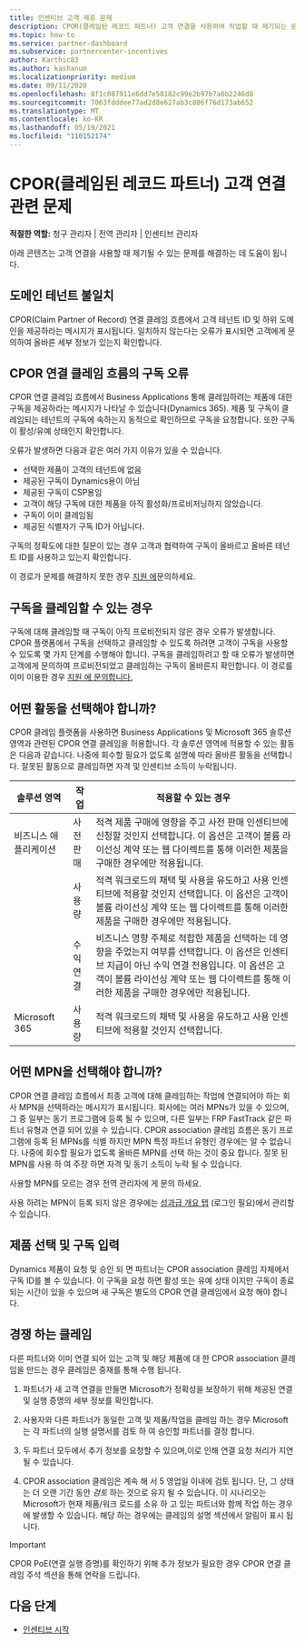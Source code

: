 ```yaml
---
title: 인센티브 고객 제휴 문제
description: CPOR(클레임된 레코드 파트너) 고객 연결을 사용하여 작업할 때 제기되는 문제를 해결하는 방법을 알아봅니다.
ms.topic: how-to
ms.service: partner-dashboard
ms.subservice: partnercenter-incentives
author: Karthic83
ms.author: kashanum
ms.localizationpriority: medium
ms.date: 09/11/2020
ms.openlocfilehash: 8f1c087911e6dd7e58182c99e2b97b7a6b2246d8
ms.sourcegitcommit: 7063fdddee77ad2d8e627ab3c806f76d173ab652
ms.translationtype: MT
ms.contentlocale: ko-KR
ms.lasthandoff: 05/19/2021
ms.locfileid: "110152174"
---
```

# <a name="issues-with-claimed-partner-of-record-cpor-customer-associations"></a>CPOR(클레임된 레코드 파트너) 고객 연결 관련 문제

**적절한 역할:** 청구 관리자 | 전역 관리자 | 인센티브 관리자

아래 콘텐츠는 고객 연결을 사용할 때 제기될 수 있는 문제를 해결하는 데 도움이 됩니다.

## <a name="domain-tenant-mismatch"></a>도메인 테넌트 불일치

CPOR(Claim Partner of Record) 연결 클레임 흐름에서 고객 테넌트 ID 및 하위 도메인을 제공하라는 메시지가 표시됩니다. 일치하지 않는다는 오류가 표시되면 고객에게 문의하여 올바른 세부 정보가 있는지 확인합니다.

## <a name="subscription-errors-in-the-cpor-association-claim-flow"></a>CPOR 연결 클레임 흐름의 구독 오류

CPOR 연결 클레임 흐름에서 Business Applications 통해 클레임하려는 제품에 대한 구독을 제공하라는 메시지가 나타날 수 있습니다(Dynamics 365). 제품 및 구독이 클레임되는 테넌트의 구독에 속하는지 동적으로 확인하므로 구독을 요청합니다. 또한 구독이 활성/유예 상태인지 확인합니다.

오류가 발생하면 다음과 같은 여러 가지 이유가 있을 수 있습니다.

- 선택한 제품이 고객의 테넌트에 없음
- 제공된 구독이 Dynamics용이 아님
- 제공된 구독이 CSP용임
- 고객이 해당 구독에 대한 제품을 아직 활성화/프로비저닝하지 않았습니다.
- 구독이 이미 클레임됨
- 제공된 식별자가 구독 ID가 아닙니다.

구독의 정확도에 대한 질문이 있는 경우 고객과 협력하여 구독이 올바르고 올바른 테넌트 ID를 사용하고 있는지 확인합니다.

이 경로가 문제를 해결하지 못한 경우 [지원 에](https://partner.microsoft.com/dashboard/support/incentives/servicerequests?category=incentives)문의하세요.

## <a name="when-subscriptions-will-be-available-to-claim"></a>구독을 클레임할 수 있는 경우

구독에 대해 클레임할 때 구독이 아직 프로비전되지 않은 경우 오류가 발생합니다. CPOR 플랫폼에서 구독을 선택하고 클레임할 수 있도록 하려면 고객이 구독을 사용할 수 있도록 몇 가지 단계를 수행해야 합니다. 구독을 클레임하려고 할 때 오류가 발생하면 고객에게 문의하여 프로비전되었고 클레임하는 구독이 올바른지 확인합니다. 이 경로를 이미 이용한 경우 [지원 에 문의합니다.](https://partner.microsoft.com/dashboard/support/incentives/servicerequests?category=incentives)

## <a name="which-activity-do-i-choose"></a>어떤 활동을 선택해야 합니까?

CPOR 클레임 플랫폼을 사용하면 Business Applications 및 Microsoft 365 솔루션 영역과 관련된 CPOR 연결 클레임을 허용합니다. 각 솔루션 영역에 적용할 수 있는 활동은 다음과 같습니다. 나중에 회수할 필요가 없도록 설명에 따라 올바른 활동을 선택합니다. 잘못된 활동으로 클레임하면 자격 및 인센티브 소득이 누락됩니다.


| 솔루션 영역 | 작업 | 적용할 수 있는 경우 |
| ------ | ----------- | ----------- |
| 비즈니스 애플리케이션      | 사전 판매   | 적격 제품 구매에 영향을 주고 사전 판매 인센티브에 신청할 것인지 선택합니다. 이 옵션은 고객이 볼륨 라이선싱 계약 또는 웹 다이렉트를 통해 이러한 제품을 구매한 경우에만 적용됩니다. |
|    |  사용량  | 적격 워크로드의 채택 및 사용을 유도하고 사용 인센티브에 적용할 것인지 선택합니다. 이 옵션은 고객이 볼륨 라이선싱 계약 또는 웹 다이렉트를 통해 이러한 제품을 구매한 경우에만 적용됩니다. |
|    | 수익 연결   | 비즈니스 영향 주체로 적합한 제품을 선택하는 데 영향을 주었는지 여부를 선택합니다. 이 옵션은 인센티브 지급이 아닌 수익 연결 전용입니다. 이 옵션은 고객이 볼륨 라이선싱 계약 또는 웹 다이렉트를 통해 이러한 제품을 구매한 경우에만 적용됩니다.   |
| Microsoft 365   | 사용량   | 적격 워크로드의 채택 및 사용을 유도하고 사용 인센티브에 적용할 것인지 선택합니다. |

## <a name="which-mpn-do-i-choose"></a>어떤 MPN을 선택해야 합니까?

CPOR 연결 클레임 흐름에서 최종 고객에 대해 클레임하는 작업에 연결되어야 하는 회사 MPN을 선택하라는 메시지가 표시됩니다. 회사에는 여러 MPNs가 있을 수 있으며, 그 중 일부는 동기 프로그램에 등록 될 수 있으며, 다른 일부는 FRP FastTrack 같은 파트너 유형과 연결 되어 있을 수 있습니다. CPOR association 클레임 흐름은 동기 프로그램에 등록 된 MPNs를 식별 하지만 MPN 특정 파트너 유형인 경우에는 알 수 없습니다. 나중에 회수할 필요가 없도록 올바른 MPN를 선택 하는 것이 중요 합니다. 잘못 된 MPN를 사용 하 여 주장 하면 자격 및 동기 소득이 누락 될 수 있습니다.

사용할 MPN를 모르는 경우 전역 관리자에 게 문의 하세요.

사용 하려는 MPN이 등록 되지 않은 경우에는 [성과급 개요 탭](https://partner.microsoft.com/dashboard/incentives/enrollment/summary) (로그인 필요)에서 관리할 수 있습니다.

## <a name="choosing-a-product-vs-entering-a-subscription"></a>제품 선택 및 구독 입력

Dynamics 제품이 요청 및 승인 되 면 파트너는 CPOR association 클레임 자체에서 구독 ID를 볼 수 있습니다. 이 구독을 요청 하면 활성 또는 유예 상태 이지만 구독이 종료 되는 시간이 있을 수 있으며 새 구독은 별도의 CPOR 연결 클레임에서 요청 해야 합니다.

## <a name="competing-claims"></a>경쟁 하는 클레임

다른 파트너와 이미 연결 되어 있는 고객 및 해당 제품에 대 한 CPOR association 클레임을 만드는 경우 클레임은 중재를 통해 수행 됩니다.

1. 파트너가 새 고객 연결을 만들면 Microsoft가 정확성을 보장하기 위해 제공된 연결 및 실행 증명의 세부 정보를 확인합니다.

2. 사용자와 다른 파트너가 동일한 고객 및 제품/작업을 클레임 하는 경우 Microsoft는 각 파트너의 실행 설명서를 검토 하 여 승인할 파트너를 결정 합니다.

3. 두 파트너 모두에서 추가 정보를 요청할 수 있으며,이로 인해 연결 요청 처리가 지연 될 수 있습니다.

4. CPOR association 클레임은 계속 해 서 5 영업일 이내에 검토 됩니다. 단, 그 상태는 더 오랜 기간 동안 _검토_ 하는 것으로 유지 될 수 있습니다. 이 시나리오는 Microsoft가 현재 제품/워크 로드를 소유 하 고 있는 파트너와 함께 작업 하는 경우에 발생할 수 있습니다. 해당 하는 경우에는 클레임의 설명 섹션에서 알림이 표시 됩니다. 

>[!IMPORTANT]
>CPOR PoE(연결 실행 증명)를 확인하기 위해 추가 정보가 필요한 경우 CPOR 연결 클레임 주석 섹션을 통해 연락을 드립니다.

## <a name="next-steps"></a>다음 단계

- [인센티브 시작](incentives-get-started-intro.md)
